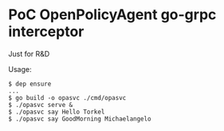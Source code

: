 # PoC OpenPolicyAgent go-grpc interceptor

Just for R&D

Usage:

```shell
$ dep ensure
...
$ go build -o opasvc ./cmd/opasvc
$ ./opasvc serve &
$ ./opasvc say Hello Torkel
$ ./opasvc say GoodMorning Michaelangelo
```
